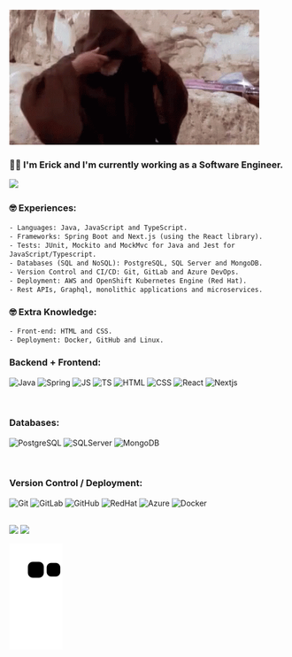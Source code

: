 ![](/obiwan-hellothere.gif)

### 👷🏻‍ <b> I'm Erick and I'm currently working as a Software Engineer. </b>

<a href="https://www.linkedin.com/in/erick-batista-prado" target="_blank"><img src="https://img.shields.io/badge/-LinkedIn-%230077B5?style=for-the-badge&logo=linkedin&logoColor=white" target="_blank"></a>

### 🤓 Experiences:
```
- Languages: Java, JavaScript and TypeScript.
- Frameworks: Spring Boot and Next.js (using the React library).
- Tests: JUnit, Mockito and MockMvc for Java and Jest for JavaScript/Typescript.
- Databases (SQL and NoSQL): PostgreSQL, SQL Server and MongoDB.
- Version Control and CI/CD: Git, GitLab and Azure DevOps.
- Deployment: AWS and OpenShift Kubernetes Engine (Red Hat).
- Rest APIs, Graphql, monolithic applications and microservices.
```

### 🤓 Extra Knowledge:
```
- Front-end: HTML and CSS.
- Deployment: Docker, GitHub and Linux.
```

### <b> Backend + Frontend: </b>
<p>
  <img align="center" alt="Java" height="50" width="60" src="https://cdn.jsdelivr.net/gh/devicons/devicon/icons/java/java-original-wordmark.svg">
  <img align="center" alt="Spring" height="45" width="55" src="https://cdn.jsdelivr.net/gh/devicons/devicon/icons/spring/spring-original-wordmark.svg">
  <img align="center" alt="JS" height="45" width="55" src="https://cdn.jsdelivr.net/gh/devicons/devicon/icons/javascript/javascript-original.svg">
  <img align="center" alt="TS" height="45" width="55" src="https://cdn.jsdelivr.net/gh/devicons/devicon/icons/typescript/typescript-plain.svg">
  <img align="center" alt="HTML" height="45" width="55" src="https://cdn.jsdelivr.net/gh/devicons/devicon/icons/html5/html5-plain-wordmark.svg">
  <img align="center" alt="CSS" height="45" width="55" src="https://cdn.jsdelivr.net/gh/devicons/devicon/icons/css3/css3-plain-wordmark.svg">
  <img align="center" alt="React" height="50" width="60" src="https://cdn.jsdelivr.net/gh/devicons/devicon/icons/react/react-original-wordmark.svg">
  <img align="center" alt="Nextjs" height="50" width="60" src="https://cdn.jsdelivr.net/gh/devicons/devicon/icons/nextjs/nextjs-original-wordmark.svg">
</p>
<br>

### <b> Databases: </b>
<p>
  <img align="center" alt="PostgreSQL" height="50" width="60" src="https://cdn.jsdelivr.net/gh/devicons/devicon/icons/postgresql/postgresql-plain-wordmark.svg">
  <img align="center" alt="SQLServer" height="50" width="60" src="https://cdn.jsdelivr.net/gh/devicons/devicon/icons/microsoftsqlserver/microsoftsqlserver-plain-wordmark.svg">
  <img align="center" alt="MongoDB" height="50" width="60" src="https://cdn.jsdelivr.net/gh/devicons/devicon/icons/mongodb/mongodb-plain-wordmark.svg">
</p>
<br>

### <b> Version Control / Deployment: </b>
<p>
  <img align="center" alt="Git" height="45" width="45" src="https://cdn.jsdelivr.net/gh/devicons/devicon/icons/git/git-plain-wordmark.svg">
  <img align="center" alt="GitLab" height="45" width="45" src="https://cdn.jsdelivr.net/gh/devicons/devicon/icons/gitlab/gitlab-original-wordmark.svg">
  <img align="center" alt="GitHub" height="45" width="45" src="https://cdn.jsdelivr.net/gh/devicons/devicon/icons/github/github-original-wordmark.svg">
  <img align="center" alt="RedHat" height="50" width="60" src="https://cdn.jsdelivr.net/gh/devicons/devicon/icons/redhat/redhat-plain-wordmark.svg">
  <img align="center" alt="Azure" height="50" width="60" src="https://cdn.jsdelivr.net/gh/devicons/devicon/icons/azure/azure-original-wordmark.svg">
  <img align="center" alt="Docker" height="45" width="55" src="https://cdn.jsdelivr.net/gh/devicons/devicon/icons/docker/docker-original-wordmark.svg">
</p>
<br>

<div>
  <img height="170em" src="https://github-readme-stats.vercel.app/api?username=batistaerick&show_icons=true&theme=dracula&include_all_commits=true&count_private=true"/>
  <img height="170em" src="https://github-readme-stats.vercel.app/api/top-langs/?username=batistaerick&layout=compact&langs_count=16&theme=dracula"/>  
</div>

![Snake animation](https://github.com/batistaerick/batistaerick/blob/output/github-contribution-grid-snake.svg)
